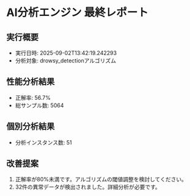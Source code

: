 # AI分析エンジン 最終レポート

## 実行概要
- 実行日時: 2025-09-02T13:42:19.242293
- 分析対象: drowsy_detectionアルゴリズム

## 性能分析結果
- 正解率: 56.7%
- 総サンプル数: 5064

## 個別分析結果
- 分析インスタンス数: 51

## 改善提案
1. 正解率が80%未満です。アルゴリズムの閾値調整を検討してください。
2. 32件の異常データが検出されました。詳細分析が必要です。

